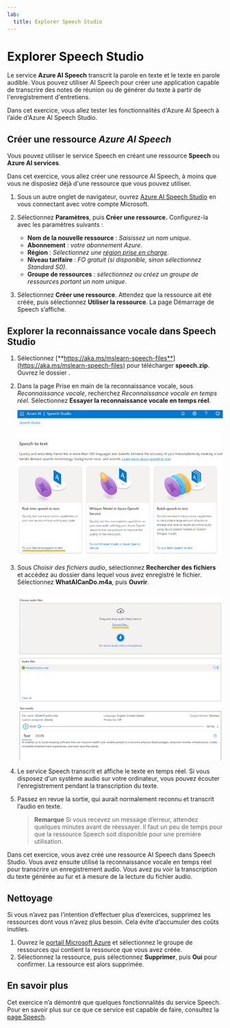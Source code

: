 ```yaml
---
lab:
  title: Explorer Speech Studio
---
```


# Explorer Speech Studio

Le service **Azure AI Speech** transcrit la parole en texte et le texte en parole audible. Vous pouvez utiliser AI Speech pour créer une application capable de transcrire des notes de réunion ou de générer du texte à partir de l'enregistrement d'entretiens.

Dans cet exercice, vous allez tester les fonctionnalités d'Azure AI Speech à l’aide d'Azure AI Speech Studio. 

## Créer une ressource *Azure AI Speech*

Vous pouvez utiliser le service Speech en créant une ressource **Speech** ou **Azure AI services**.

Dans cet exercice, vous allez créer une ressource AI Speech, à moins que vous ne disposiez déjà d'une ressource que vous pouvez utiliser.

1. Sous un autre onglet de navigateur, ouvrez [Azure AI Speech Studio](https://speech.microsoft.com/) en vous connectant avec votre compte Microsoft.

1. Sélectionnez **Paramètres**, puis **Créer une ressource.** Configurez-la avec les paramètres suivants :
    - **Nom de la nouvelle ressource** : *Saisissez un nom unique*.
    - **Abonnement** : *votre abonnement Azure*.
    - **Région** : *Sélectionnez une [région prise en charge](https://learn.microsoft.com/azure/ai-services/speech-service/regions)*.
    - **Niveau tarifaire** : *FO gratuit (si disponible, sinon sélectionnez Standard S0).*
    - **Groupe de ressources** : *sélectionnez ou créez un groupe de ressources portant un nom unique*.
1. Sélectionnez **Créer une ressource**. Attendez que la ressource ait été créée, puis sélectionnez **Utiliser la ressource**. La page Démarrage de Speech s’affiche.

## Explorer la reconnaissance vocale dans Speech Studio

1. Sélectionnez [**https://aka.ms/mslearn-speech-files**](https://aka.ms/mslearn-speech-files) pour télécharger **speech.zip**. Ouvrez le dossier . 

1. Dans la page Prise en main de la reconnaissance vocale, sous *Reconnaissance vocale*, recherchez *Reconnaissance vocale en temps réel*. Sélectionnez **Essayer la reconnaissance vocale en temps réel**.

    ![Bien démarrer avec Speech](media/recognize-synthesize-speech/try-out-speech-to-text.png)

1. Sous *Choisir des fichiers audio*, sélectionnez **Rechercher des fichiers** et accédez au dossier dans lequel vous avez enregistré le fichier. Sélectionnez **WhatAICanDo.m4a**, puis **Ouvrir**.

    ![Parcourir les fichiers](media/recognize-synthesize-speech/browse-files-speech.png)

1. Le service Speech transcrit et affiche le texte en temps réel. Si vous disposez d'un système audio sur votre ordinateur, vous pouvez écouter l'enregistrement pendant la transcription du texte.
1. Passez en revue la sortie, qui aurait normalement reconnu et transcrit l’audio en texte.

    > **Remarque** Si vous recevez un message d’erreur, attendez quelques minutes avant de réessayer. Il faut un peu de temps pour que la ressource Speech soit disponible pour une première utilisation.

Dans cet exercice, vous avez créé une ressource AI Speech dans Speech Studio. Vous avez ensuite utilisé la reconnaissance vocale en temps réel pour transcrire un enregistrement audio. Vous avez pu voir la transcription du texte générée au fur et à mesure de la lecture du fichier audio.

## Nettoyage

Si vous n’avez pas l’intention d’effectuer plus d’exercices, supprimez les ressources dont vous n’avez plus besoin. Cela évite d’accumuler des coûts inutiles.

1. Ouvrez le [portail Microsoft Azure]( https://portal.azure.com) et sélectionnez le groupe de ressources qui contient la ressource que vous avez créée.
1. Sélectionnez la ressource, puis sélectionnez **Supprimer**, puis **Oui** pour confirmer. La ressource est alors supprimée.

## En savoir plus

Cet exercice n’a démontré que quelques fonctionnalités du service Speech. Pour en savoir plus sur ce que ce service est capable de faire, consultez la [page Speech](https://azure.microsoft.com/services/cognitive-services/speech-services).

